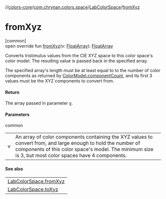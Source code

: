 //[colors-core](../../../index.md)/[com.chrynan.colors.space](../index.md)/[LabColorSpace](index.md)/[fromXyz](from-xyz.md)

# fromXyz

[common]\
open override fun [fromXyz](from-xyz.md)(v: [FloatArray](https://kotlinlang.org/api/latest/jvm/stdlib/kotlin/-float-array/index.html)): [FloatArray](https://kotlinlang.org/api/latest/jvm/stdlib/kotlin/-float-array/index.html)

Converts tristimulus values from the CIE XYZ space to this color space's color model. The resulting value is passed back in the specified array.

The specified array's length  must be at least equal to to the number of color components as returned by [ColorModel.componentCount](../-color-model/component-count.md), and its first 3 values must be the XYZ components to convert from.

#### Return

The array passed in parameter [v](from-xyz.md).

#### Parameters

common

| | |
|---|---|
| v | An array of color components containing the XYZ values to convert from, and large enough to hold the number of components of this color space's model. The minimum size is 3, but most color spaces have 4 components. |

#### See also

| |
|---|
| [LabColorSpace.fromXyz](from-xyz.md) |
| [LabColorSpace.toXyz](to-xyz.md) |
